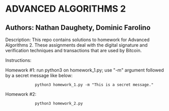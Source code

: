 ADVANCED ALGORITHMS 2
============================================================================================================

Authors: Nathan Daughety, Dominic Farolino
------------------------------------------------------------------------------------------------------------

Description: This repo contains solutions to homework for Advanced Algorithms 2.  These assignments deal with
             the digital signature and verification techniques and transactions that are used by Bitcoin.

Instructions:


  Homework #1: run python3 on homework_1.py; use "-m" argument followed by a secret message like below:

                 python3 homework_1.py -m "This is a secret message."

  Homework #2:
  
                 python3 homework_2.py
